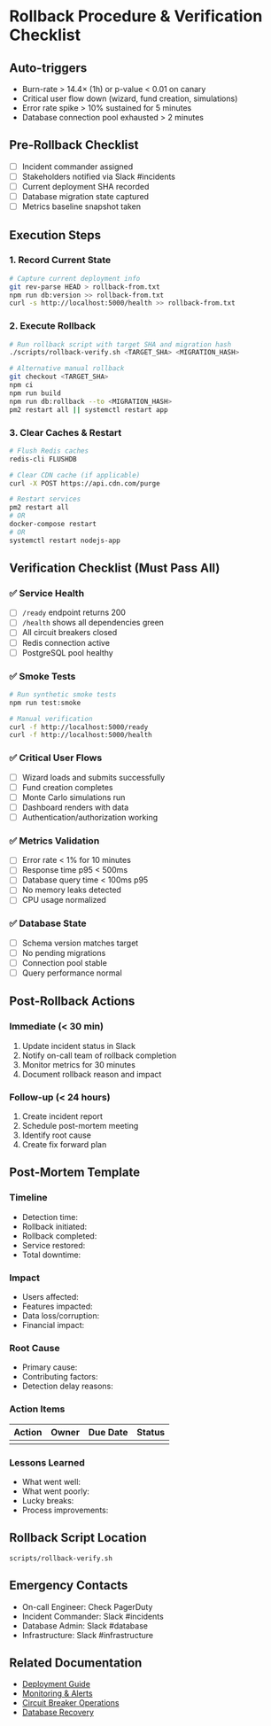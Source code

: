 # Rollback Procedure & Verification Checklist

## Auto-triggers
- Burn-rate > 14.4× (1h) or p-value < 0.01 on canary
- Critical user flow down (wizard, fund creation, simulations)
- Error rate spike > 10% sustained for 5 minutes
- Database connection pool exhausted > 2 minutes

## Pre-Rollback Checklist
- [ ] Incident commander assigned
- [ ] Stakeholders notified via Slack #incidents
- [ ] Current deployment SHA recorded
- [ ] Database migration state captured
- [ ] Metrics baseline snapshot taken

## Execution Steps

### 1. Record Current State
```bash
# Capture current deployment info
git rev-parse HEAD > rollback-from.txt
npm run db:version >> rollback-from.txt
curl -s http://localhost:5000/health >> rollback-from.txt
```

### 2. Execute Rollback
```bash
# Run rollback script with target SHA and migration hash
./scripts/rollback-verify.sh <TARGET_SHA> <MIGRATION_HASH>

# Alternative manual rollback
git checkout <TARGET_SHA>
npm ci
npm run build
npm run db:rollback --to <MIGRATION_HASH>
pm2 restart all || systemctl restart app
```

### 3. Clear Caches & Restart
```bash
# Flush Redis caches
redis-cli FLUSHDB

# Clear CDN cache (if applicable)
curl -X POST https://api.cdn.com/purge

# Restart services
pm2 restart all
# OR
docker-compose restart
# OR  
systemctl restart nodejs-app
```

## Verification Checklist (Must Pass All)

### ✅ Service Health
- [ ] `/ready` endpoint returns 200
- [ ] `/health` shows all dependencies green
- [ ] All circuit breakers closed
- [ ] Redis connection active
- [ ] PostgreSQL pool healthy

### ✅ Smoke Tests
```bash
# Run synthetic smoke tests
npm run test:smoke

# Manual verification
curl -f http://localhost:5000/ready
curl -f http://localhost:5000/health
```

### ✅ Critical User Flows
- [ ] Wizard loads and submits successfully
- [ ] Fund creation completes
- [ ] Monte Carlo simulations run
- [ ] Dashboard renders with data
- [ ] Authentication/authorization working

### ✅ Metrics Validation
- [ ] Error rate < 1% for 10 minutes
- [ ] Response time p95 < 500ms
- [ ] Database query time < 100ms p95
- [ ] No memory leaks detected
- [ ] CPU usage normalized

### ✅ Database State
- [ ] Schema version matches target
- [ ] No pending migrations
- [ ] Connection pool stable
- [ ] Query performance normal

## Post-Rollback Actions

### Immediate (< 30 min)
1. Update incident status in Slack
2. Notify on-call team of rollback completion
3. Monitor metrics for 30 minutes
4. Document rollback reason and impact

### Follow-up (< 24 hours)
1. Create incident report
2. Schedule post-mortem meeting
3. Identify root cause
4. Create fix forward plan

## Post-Mortem Template

### Timeline
- Detection time:
- Rollback initiated:
- Rollback completed:
- Service restored:
- Total downtime:

### Impact
- Users affected:
- Features impacted:
- Data loss/corruption:
- Financial impact:

### Root Cause
- Primary cause:
- Contributing factors:
- Detection delay reasons:

### Action Items
| Action | Owner | Due Date | Status |
|--------|-------|----------|--------|
| | | | |

### Lessons Learned
- What went well:
- What went poorly:
- Lucky breaks:
- Process improvements:

## Rollback Script Location
`scripts/rollback-verify.sh`

## Emergency Contacts
- On-call Engineer: Check PagerDuty
- Incident Commander: Slack #incidents
- Database Admin: Slack #database
- Infrastructure: Slack #infrastructure

## Related Documentation
- [Deployment Guide](../deployment.md)
- [Monitoring & Alerts](../monitoring.md)
- [Circuit Breaker Operations](./circuit-breaker.md)
- [Database Recovery](./database-recovery.md)
